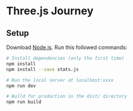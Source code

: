 # Three.js Journey

## Setup
Download [Node.js](https://nodejs.org/en/download/).
Run this followed commands:

``` bash
# Install dependencies (only the first time)
npm install
npm install --save stats.js

# Run the local server at localhost:xxxx
npm run dev

# Build for production in the dist/ directory
npm run build
```

